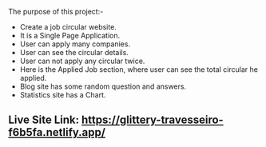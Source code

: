 The purpose of this project:-
* Create a job circular website.
* It is a Single Page Application.
* User can apply many companies.
* User can see the circular details.
* User can not apply any circular twice.
* Here is the Applied Job section, where user can see the total circular he applied.
* Blog site has some random question and answers.
* Statistics site has a Chart.


## Live Site Link: https://glittery-travesseiro-f6b5fa.netlify.app/